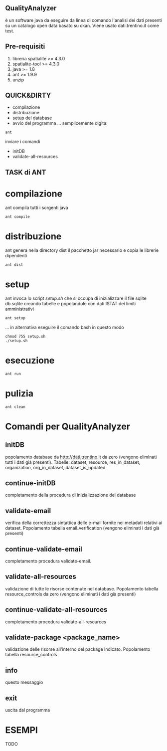 ## QualityAnalyzer
è un software java da eseguire da linea di comando l'analisi dei dati presenti su un catalogo open data basato su ckan.
Viene usato dati.trentino.it come test.

## Pre-requisiti

1. libreria spatialite >= 4.3.0
1. spatialite-tool >= 4.3.0
1. java >= 1.8
1. ant >= 1.9.9
1. unzip

## QUICK&DIRTY ##
- compilazione
- distribuzione
- setup del database
- avvio del programma
... semplicemente digita:

```
ant
```
inviare i comandi
- initDB
- validate-all-resources

## TASK di ANT ##
# compilazione
ant compila tutti i sorgenti java
```
ant compile
```
# distribuzione
ant genera nella directory dist il pacchetto jar necessario e copia le librerie dipendenti
```
ant dist
```
# setup
ant invoca lo script *setup.sh* che si occupa di inizializzare il file sqlite db.sqlite creando tabelle e popolandole con dati ISTAT dei limiti amministrativi
```
ant setup
```
... in alternativa eseguire il comando bash in questo modo
```
chmod 755 setup.sh
./setup.sh
```

# esecuzione
```
ant run
```
# pulizia
```
ant clean
```

# Comandi per QualityAnalyzer

## initDB 
popolamento database da http://dati.trentino.it da zero (vengono eliminati tutti i dati già presenti). 
Tabelle: 
dataset, resource, res_in_dataset, organization, org_in_dataset, dataset_is_updated

## continue-initDB 
completamento della procedura di inizializzazione del database

## validate-email
verifica della correttezza sintattica delle e-mail fornite nei metadati relativi ai dataset. 
Popolamento tabella email_verification (vengono eliminati i dati già presenti)

## continue-validate-email
completamento procedura validate-email.

## validate-all-resources
validazione di tutte le risorse contenute nel database. 
Popolamento tabella resource_controls da zero (vengono eliminati i dati già presenti)

## continue-validate-all-resources 
completamento procedura validate-all-resources

## validate-package <package_name>
validazione delle risorse all'interno del package indicato. 
Popolamento tabella resource_controls

## info 
questo messaggio

## exit 
uscita dal programma

# ESEMPI
TODO
